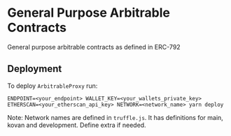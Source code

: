 # General Purpose Arbitrable Contracts
General purpose arbitrable contracts as defined in ERC-792

## Deployment
To deploy `ArbitrableProxy` run:

```
ENDPOINT=<your_endpoint> WALLET_KEY=<your_wallets_private_key> ETHERSCAN=<your_etherscan_api_key> NETWORK=<network_name> yarn deploy
```

Note: Network names are defined in `truffle.js`. It has definitions for main, kovan and development. Define extra if needed.
